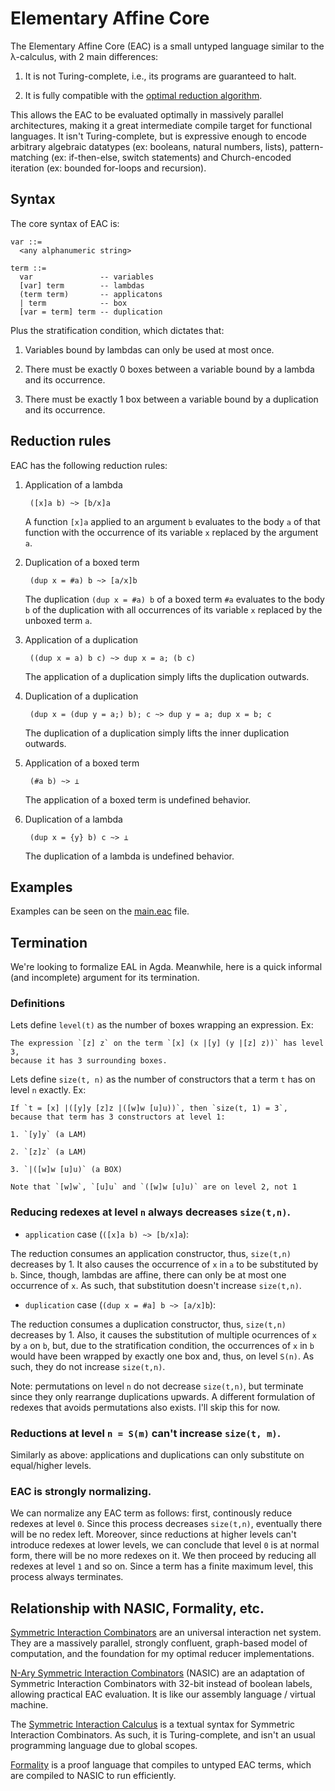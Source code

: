 # Elementary Affine Core

The Elementary Affine Core (EAC) is a small untyped language similar to the λ-calculus, with 2 main differences:

1. It is not Turing-complete, i.e., its programs are guaranteed to halt.

2. It is fully compatible with the [optimal reduction algorithm](https://medium.com/@maiavictor/solving-the-mystery-behind-abstract-algorithms-magical-optimizations-144225164b07).

This allows the EAC to be evaluated optimally in massively parallel architectures, making it a great intermediate compile target for functional languages. It isn't Turing-complete, but is expressive enough to encode arbitrary algebraic datatypes (ex: booleans, natural numbers, lists), pattern-matching (ex: if-then-else, switch statements) and Church-encoded iteration (ex: bounded for-loops and recursion).


## Syntax

The core syntax of EAC is:

```
var ::=
  <any alphanumeric string>

term ::=
  var               -- variables
  [var] term        -- lambdas
  (term term)       -- applicatons
  | term            -- box 
  [var = term] term -- duplication
```

Plus the stratification condition, which dictates that:

1. Variables bound by lambdas can only be used at most once.

2. There must be exactly 0 boxes between a variable bound by a lambda and its occurrence.

3. There must be exactly 1 box between a variable bound by a duplication and its occurrence.

## Reduction rules

EAC has the following reduction rules:

1. Application of a lambda

        ([x]a b) ~> [b/x]a

    A function `[x]a` applied to an argument `b` evaluates to the body `a` of that function with the occurrence of its variable `x` replaced by the argument `a`.

2. Duplication of a boxed term

        (dup x = #a) b ~> [a/x]b

    The duplication `(dup x = #a) b` of a boxed term `#a` evaluates to the body `b` of the duplication with all occurrences of its variable `x` replaced by the unboxed term `a`.

3. Application of a duplication
        
        ((dup x = a) b c) ~> dup x = a; (b c)

    The application of a duplication simply lifts the duplication outwards.

4. Duplication of a duplication

        (dup x = (dup y = a;) b); c ~> dup y = a; dup x = b; c

    The duplication of a duplication simply lifts the inner duplication outwards.

5. Application of a boxed term
  
        (#a b) ~> ⊥

    The application of a boxed term is undefined behavior.

6. Duplication of a lambda

        (dup x = {y} b) c ~> ⊥

    The duplication of a lambda is undefined behavior.

## Examples

Examples can be seen on the [main.eac](main.eac) file.

## Termination

We're looking to formalize EAL in Agda. Meanwhile, here is a quick informal (and incomplete) argument for its termination.

### Definitions

Lets define `level(t)` as the number of boxes wrapping an expression. Ex:

    The expression `[z] z` on the term `[x] (x |[y] (y |[z] z))` has level 3,
    because it has 3 surrounding boxes.

Lets define `size(t, n)` as the number of constructors that a term `t` has on level `n` exactly. Ex:

    If `t = [x] |([y]y [z]z |([w]w [u]u))`, then `size(t, 1) = 3`,
    because that term has 3 constructors at level 1:

    1. `[y]y` (a LAM)

    2. `[z]z` (a LAM)

    3. `|([w]w [u]u)` (a BOX)

    Note that `[w]w`, `[u]u` and `([w]w [u]u)` are on level 2, not 1

### Reducing redexes at level `n` always decreases `size(t,n)`.

- `application` case (`([x]a b) ~> [b/x]a`):

The reduction consumes an application constructor, thus, `size(t,n)` decreases by 1. It also causes the occurrence of `x` in `a` to be substituted by `b`. Since, though, lambdas are affine, there can only be at most one occurrence of `x`. As such, that substitution doesn't increase `size(t,n)`.

- `duplication` case (`(dup x = #a] b ~> [a/x]b`):

The reduction consumes a duplication constructor, thus, `size(t,n)` decreases by 1. Also, it causes the substitution of multiple ocurrences of `x` by `a` on `b`, but, due to the stratification condition, the occurrences of `x` in `b` would have been wrapped by exactly one box and, thus, on level `S(n)`. As such, they do not increase `size(t,n)`.

Note: permutations on level `n` do not decrease `size(t,n)`, but terminate since they only rearrange duplications upwards. A different formulation of redexes that avoids permutations also exists. I'll skip this for now.

### Reductions at level `n = S(m)` can't increase `size(t, m)`. 

Similarly as above: applications and duplications can only substitute on equal/higher levels.

### EAC is strongly normalizing.

We can normalize any EAC term as follows: first, continously reduce redexes at level `0`. Since this process decreases `size(t,n)`, eventually there will be no redex left. Moreover, since reductions at higher levels can't introduce redexes at lower levels, we can conclude that level `0` is at normal form, there will be no more redexes on it. We then proceed by reducing all redexes at level `1` and so on. Since a term has a finite maximum level, this process always terminates.

## Relationship with NASIC, Formality, etc.

[Symmetric Interaction Combinators](https://pdfs.semanticscholar.org/1731/a6e49c6c2afda3e72256ba0afb34957377d3.pdf) are an universal interaction net system. They are a massively parallel, strongly confluent, graph-based model of computation, and the foundation for my optimal reducer implementations.

[N-Ary Symmetric Interaction Combinators](https://github.com/moonad/nasic) (NASIC) are an adaptation of Symmetric Interaction Combinators with 32-bit instead of boolean labels, allowing practical EAC evaluation. It is like our assembly language / virtual machine.

The [Symmetric Interaction Calculus](https://github.com/maiavictor/symmetric-interaction-calculus) is a textual syntax for Symmetric Interaction Combinators. As such, it is Turing-complete, and isn't an usual programming language due to global scopes.

[Formality](https://github.com/moonad/formality) is a proof language that compiles to untyped EAC terms, which are compiled to NASIC to run efficiently.
